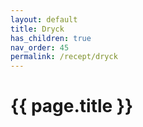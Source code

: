 ```yaml
---
layout: default
title: Dryck
has_children: true
nav_order: 45
permalink: /recept/dryck
---
```

# {{ page.title }}
